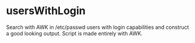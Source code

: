 # usersWithLogin
Search with AWK in /etc/passwd users with login capabilities and construct a good looking output. Script is made entirely with AWK.
